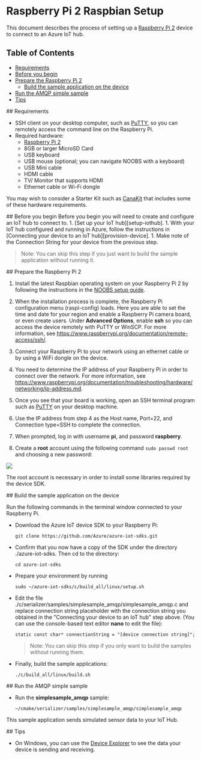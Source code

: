 # Raspberry Pi 2 Raspbian Setup

This document describes the process of setting up a [Raspberry Pi 2](https://www.raspberrypi.org/) device to connect to an Azure IoT hub.

## Table of Contents
- [Requirements](#requirements)
- [Before you begin](#beforebegin)
- [Prepare the Raspberry Pi 2](#preparing)
	- [Build the sample application on the device](#buildrunapp)
- [Run the AMQP simple sample](#buildsimplesample)
- [Tips](#tips)


<a name="requirements"/>
## Requirements

- SSH client on your desktop computer, such as [PuTTY](http://www.putty.org/), so you can remotely access the command line on the Raspberry Pi.
- Required hardware:
	- [Raspberry Pi 2](http://www.amazon.com/Raspberry-Pi-Model-Project-Board/dp/B00T2U7R7I/ref=sr_1_1?ie=UTF8&qid=1429516842&sr=8-1&keywords=raspberry+pi)
	- 8GB or larger MicroSD Card
	- USB keyboard
	- USB mouse (optional; you can navigate NOOBS with a keyboard)
	- USB Mini cable
	- HDMI cable
	- TV/ Monitor that supports HDMI
	- Ethernet cable or Wi-Fi dongle


You may wish to consider a Starter Kit such as [CanaKit](http://www.amazon.com/CanaKit-Raspberry-Complete-Original-Preloaded/dp/B008XVAVAW/ref=sr_1_4?ie=UTF8&qid=1429516842&sr=8-4&keywords=raspberry+pi) that
	 includes some of these hardware requirements.

<a name="beforebegin"/>
## Before you begin
Before you begin you will need to create and configure an IoT hub to connect to.
  1. [Set up your IoT hub][setup-iothub].
  1. With your IoT hub configured and running in Azure, follow the instructions in [Connecting your device to an IoT hub][provision-device].
  1. Make note of the Connection String for your device from the previous step.

  > Note: You can skip this step if you just want to build the sample application without running it.

<a name="preparing"/>
## Prepare the Raspberry Pi 2

1. Install the latest Raspbian operating system on your Raspberry Pi 2 by
following the instructions in the [NOOBS setup guide](http://www.raspberrypi.org/help/noobs-setup/).
1. When the installation process is complete, the Raspberry Pi configuration menu
(raspi-config) loads. Here you are able to set the time and date for your region
and enable a Raspberry Pi camera board, or even create users. Under **Advanced
Options**, enable **ssh** so you can access the device remotely with
PuTTY or WinSCP. For more information, see
https://www.raspberrypi.org/documentation/remote-access/ssh/.

1. Connect your Raspberry Pi to your network using an ethernet cable or by using
a WiFi dongle on the device.

1. You need to determine the IP address of your Raspberry Pi in order to connect over the network. For more information, see
https://www.raspberrypi.org/documentation/troubleshooting/hardware/networking/ip-address.md.

1. Once you see that your board is working, open an SSH terminal program such as [PuTTY](http://www.putty.org/) on your desktop machine.

1. Use the IP address from step 4 as the Host name, Port=22, and Connection type=SSH to complete the connection.

1. When prompted, log in with username **pi**, and password **raspberry**.

1. Create a **root** account using the following command `sudo passwd root` and choosing a new password:

  ![][1]

The root account is necessary in order to install some libraries required by the device SDK.


<a name="buildrunapp"/>
## Build the sample application on the device

Run the following commands in the terminal window connected to your Raspberry Pi.

- Download the Azure IoT device SDK to your Raspberry Pi:

  ```
  git clone https://github.com/Azure/azure-iot-sdks.git
  ```

- Confirm that you now have a copy of the SDK under the directory ./azure-iot-sdks.
Then cd to the directory:
  ```
  cd azure-iot-sdks
  ```

- Prepare your environment by running 
  ```
  sudo ~/azure-iot-sdks/c/build_all/linux/setup.sh
  ```
  
- Edit the file ./c/serializer/samples/simplesample_amqp/simplesample_amqp.c and replace connection string placeholder with the connection string
you obtained in the "Connecting your device to an IoT hub" step above.
(You can use the console-based text editor **nano** to edit the file):

  ```
  static const char* connectionString = "[device connection string]";
  ```
  > Note: You can skip this step if you only want to build the samples without running them.

- Finally, build the sample applications:

  ```
  ./c/build_all/linux/build.sh
  ```

<a name="buildsimplesample"/>
## Run the AMQP simple sample

- Run the **simplesample_amqp** sample:

  ```
  ~/cmake/serializer/samples/simplesample_amqp/simplesample_amqp
  ```

This sample application sends simulated sensor data to your IoT Hub.


<a name="tips"/>
## Tips

- On Windows, you can use the [Device Explorer][device-explorer] to see the data your device is sending and receiving.

[1]: ./media/service-bus-iot-raspberrypi-raspbian-setup/raspbian01.png

[provision-device]: ./provision_device.md
[setup-iothub]: ../../doc/setup_iothub.md
[device-explorer]: ../../tools/DeviceExplorer/doc/how_to_use_device_explorer.md

